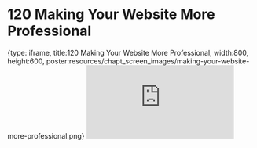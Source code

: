 # 120 Making Your Website More Professional
 
{type: iframe, title:120 Making Your Website More Professional, width:800, height:600, poster:resources/chapt_screen_images/making-your-website-more-professional.png}
![](https://datatrail-jhu.github.io/DataTrail/no_toc/making-your-website-more-professional.html)
 

 
